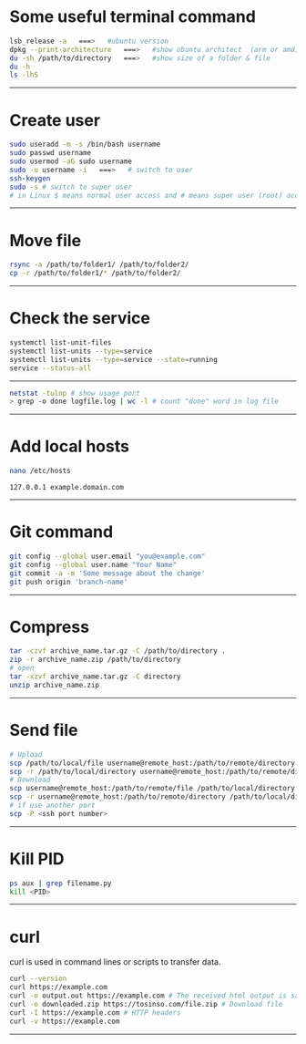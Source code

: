 # Some useful terminal command
```bash
lsb_release -a   ===>   #ubuntu version
dpkg --print-architecture   ===>   #show ubuntu architect  (arm or amd)
du -sh /path/to/directory   ===>   #show size of a folder & file
du -h
ls -lhS
```
----------------------------------
# Create user
```bash
sudo useradd -m -s /bin/bash username
sudo passwd username
sudo usermod -aG sudo username
sudo -u username -i   ===>   # switch to user
ssh-keygen
sudo -s # switch to super user
# in Linux $ means normal user access and # means super user (root) access
```
----------------------------------
# Move file
```bash
rsync -a /path/to/folder1/ /path/to/folder2/
cp -r /path/to/folder1/* /path/to/folder2/
```
----------------------------------
# Check the service
```bash
systemctl list-unit-files
systemctl list-units --type=service
systemctl list-units --type=service --state=running
service --status-all
```
----------------------------------
```bash
netstat -tulnp # show usage port
> grep -o done logfile.log | wc -l # count "done" word in log file
```
-----------------------------------
# Add local hosts
```bash
nano /etc/hosts
```
```vim
127.0.0.1 example.domain.com
```
-----------------------------------
# Git command
```bash
git config --global user.email "you@example.com"
git config --global user.name "Your Name"  
git commit -a -m 'Some message about the change'
git push origin 'branch-name'
```
------------------------------------
# Compress
```bash
tar -czvf archive_name.tar.gz -C /path/to/directory .
zip -r archive_name.zip /path/to/directory
# open
tar -xzvf archive_name.tar.gz -C directory
unzip archive_name.zip
```
------------------------------------
# Send file
```bash
# Upload
scp /path/to/local/file username@remote_host:/path/to/remote/directory
scp -r /path/to/local/directory username@remote_host:/path/to/remote/directory
# Download 
scp username@remote_host:/path/to/remote/file /path/to/local/directory
scp -r username@remote_host:/path/to/remote/directory /path/to/local/directory
# if use another port
scp -P <ssh port number>
```
------------------------------------
# Kill PID
```bash
ps aux | grep filename.py
kill <PID>
```
------------------------------------
# curl
curl is used in command lines or scripts to transfer data.
```bash
curl --version
curl https://example.com
curl -o output.out https://example.com # The received html output is saved in output.out
curl -o downloaded.zip https://tosinso.com/file.zip # Download file
curl -I https://example.com # HTTP headers
curl -v https://example.com
```
------------------------------------
